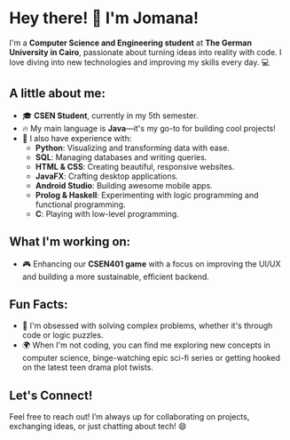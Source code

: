 # Hey there! 👋 I'm Jomana!

I'm a **Computer Science and Engineering student** at **The German University in Cairo**, passionate about turning ideas into reality with code. I love diving into new technologies and improving my skills every day. 💻

## A little about me:
- 🎓 **CSEN Student**, currently in my 5th semester.
- 🔥 My main language is **Java**—it's my go-to for building cool projects!
- 🌱 I also have experience with:
  - **Python**: Visualizing and transforming data with ease.
  - **SQL**: Managing databases and writing queries.
  - **HTML & CSS**: Creating beautiful, responsive websites.
  - **JavaFX**: Crafting desktop applications.
  - **Android Studio**: Building awesome mobile apps.
  - **Prolog & Haskell**: Experimenting with logic programming and functional programming.
  - **C**: Playing with low-level programming.

## What I'm working on:
- 🎮 Enhancing our **CSEN401 game** with a focus on improving the UI/UX and building a more sustainable, efficient backend.

## Fun Facts:
- 🧠 I'm obsessed with solving complex problems, whether it's through code or logic puzzles.
- 🌍 When I'm not coding, you can find me exploring new concepts in computer science, binge-watching epic sci-fi series or getting hooked on the latest teen drama plot twists.

## Let's Connect!
Feel free to reach out! I’m always up for collaborating on projects, exchanging ideas, or just chatting about tech! 😄
